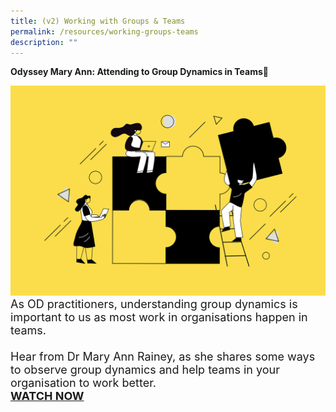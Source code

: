 ```yaml
---
title: (v2) Working with Groups & Teams
permalink: /resources/working-groups-teams
description: ""
---
```

<b>Odyssey Mary Ann: Attending to Group Dynamics in Teams</b>
<table><div class="row"> <div class="col is-5"> <figure style="margin:0;"> <img src="/images/Team%20Development.jpg" alt="employee engagement"> </figure> </div> <div class="col is-7"> <font size="4">As OD practitioners, understanding group dynamics is important to us as most work in organisations happen in teams.<br><br>Hear from Dr Mary Ann Rainey, as she shares some ways to observe group dynamics and help teams in your organisation to work better.<br><strong><a href ="https://vimeo.com/130939928">WATCH NOW</a></strong></div></table>